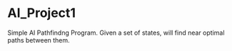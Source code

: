 # AI_Project1
Simple AI Pathfindng Program. Given a set of states, will find near optimal paths between them.
